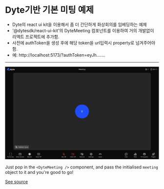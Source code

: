 # Dyte기반 기본 미팅 예제

- Dyte의 react ui kit을 이용해서 좀 더 간단하게 화상회의를 임베딩하는 예제
- '@dytesdk/react-ui-kit'의 DyteMeeting 컴포넌트를 이용하여 거의 개발없이 리액트 프로젝트에 추가함.
- 사전에 authToken을 생성 후에 해당 token을 url입력시 property로 넘겨주어야 함.
- 예: http://localhost:5173/?authToken=eyJh.......

---

![A screenshot of the DyteMeeting component](./screenshot.png)

Just pop in the `<DyteMeeting />` component, and pass the initialised
`meeting` object to it and you're good to go!

[See source](./src/App.tsx)
